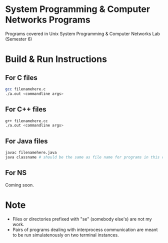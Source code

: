 # System Programming & Computer Networks Programs
Programs covered in Unix System Programming &amp; Computer Networks Lab (Semester 6)

# Build & Run Instructions
## For C files
```bash
gcc filenamehere.c
./a.out <commandline args>
```

## For C++ files
```bash
g++ filenamehere.cc
./a.out <commandline args>
```

## For Java files
```bash
javac filenamehere.java
java classname # should be the same as file name for programs in this repo
```
## For NS 
Coming soon.

# Note
- Files or directories prefixed with "se" (somebody else's) are not my work.
- Pairs of programs dealing with interprocess communication are meant to be run simulatenously on two terminal instances.

